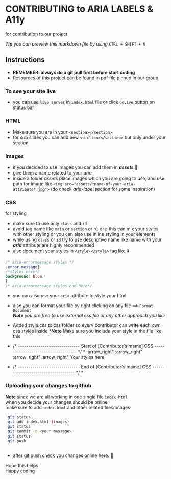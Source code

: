 # CONTRIBUTING to ARIA LABELS & A11y

for contribution to our project

***Tip** you can preview this markdown file by using* `CTRL + SHIFT + V`

## Instructions

* **REMEMBER: always do a git pull first before start coding**
* Resources of this project can be found in pdf file pinned in our group

### To see your site live

* you can use `live server` in `index.html` file or click `GoLive` button on status bar

### HTML

* Make sure you are in your
`<section></section>`  
* for sub slides you can add new `<section></section>` but only under your section

### Images

* if you decided to use images you can add them in ***assets*** 📂
* give them a name related to your *aria*
* inside a folder *assets* place images which you are going to use, and use path for image like `<img src="assets/*name-of-your-aria-attribute*.jpg">` (do check *aria-label* section for some inspiration)

### CSS

for styling  

* make sure to use only ```class``` and  ```id```  
* avoid tag name like ```main``` or ```section``` or ```h1``` or ```p``` this can mix your styles with other styling or you can also use inline styling in your elements  
* while using ```class``` or ```id``` try to use descriptive name like name with your  ***aria*** attribute are highly recommended  
* also document your styles in ```<style></style>``` tag like ⬇️  

```CSS
/* aria-errormessage styles */ 
.error-message{
/*styles here*/
background: blue;
}
/* aria-errormessage styles end here*/

```  

* you can also use your `aria` attribute to style your html  
* also you can format your file by right clicking on any file ==> `Format Document`  
***Note** you are free to use external css file or any other approach you like*  

* Added style.css to css folder so every contributor can write each own css styles inside
***Note** Make sure you include your style in the file like this 
* /* ------------------------------ Start of [Contributor's mame] CSS ------------------------------------ */ *
:arrow_right" :arrow_right" :arrow_right" :arrow_right" Your styles here
* /* ------------------------------ End of [Contributor's mame] CSS ------------------------------------ */ *


### Uploading your changes to github  

**Note** since we are all working in one single file `index.html`  
when you decide your changes should be online  
make sure to add `index.html` and other related files/images

```bash
 git status  
 git add index.html (images) 
 git status  
 git commit -m <your message>  
 git status 
 git push  
 
```

* after git push  check you changes online [here](https://voronaav23.github.io/Cohort-2-Group-Presentation/). 🎉

 Hope this helps  
 Happy coding  
